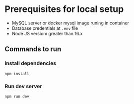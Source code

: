 # Prerequisites for local setup
- MySQL server or docker mysql image runing in container
- Database credentials at `.env` file
- Node JS versiom greater than 16.x

## Commands to run
### Install dependencies
`npm install`

### Run dev server
`npm run dev`